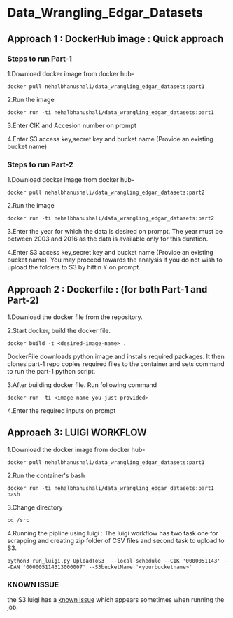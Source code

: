 # Data_Wrangling_Edgar_Datasets

## Approach 1 : DockerHub image : Quick approach

### Steps to run Part-1

1.Download docker image from docker hub- 
```
docker pull nehalbhanushali/data_wrangling_edgar_datasets:part1
```

2.Run the image
```
docker run -ti nehalbhanushali/data_wrangling_edgar_datasets:part1
```

3.Enter CIK and Accesion number on prompt

4.Enter S3 access key,secret key and bucket name (Provide an existing bucket name)

### Steps to run Part-2

1.Download docker image from docker hub- 
```
docker pull nehalbhanushali/data_wrangling_edgar_datasets:part2
```

2.Run the image
```
docker run -ti nehalbhanushali/data_wrangling_edgar_datasets:part2
```

3.Enter the year for which the data is desired on prompt. The year must be between 2003 and 2016 as the data is available only for this duration.

4.Enter S3 access key,secret key and bucket name (Provide an existing bucket name). You may proceed towards the analysis if you do not wish to upload the folders to S3 by hittin Y on prompt.


## Approach 2 : Dockerfile : (for both Part-1 and Part-2)

1.Download the docker file from the repository.

2.Start docker, build the docker file.
  ```
  docker build -t <desired-image-name> .
  ```

DockerFile downloads python image and installs required packages. It then clones part-1 repo copies required files to the container and sets command to run the part-1 python script.

3.After building docker file. Run following command
```
docker run -ti <image-name-you-just-provided>
```

4.Enter the required inputs on prompt


##  Approach 3: LUIGI WORKFLOW

1.Download the docker image from docker hub- 
```
docker pull nehalbhanushali/data_wrangling_edgar_datasets:part1
```

2.Run the container's bash
```
docker run -ti nehalbhanushali/data_wrangling_edgar_datasets:part1 bash
```

3.Change directory 
```
cd /src
```

4.Running the pipline using luigi : The luigi workflow has two task one for scrapping and creating zip folder of CSV files and second task to upload to S3.
```
python3 run_luigi.py UploadToS3  --local-schedule --CIK '0000051143' --DAN '000005114313000007' --S3bucketName '<yourbucketname>'
```

### KNOWN ISSUE
the S3 luigi has a [known issue](https://github.com/spotify/luigi/issues/1552) which appears sometimes when running the job.


